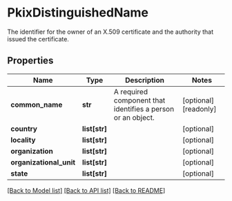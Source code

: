 # PkixDistinguishedName

The identifier for the owner of an X.509 certificate and the authority that issued the certificate. 
## Properties
Name | Type | Description | Notes
------------ | ------------- | ------------- | -------------
**common_name** | **str** | A required component that identifies a person or an object.   | [optional] [readonly] 
**country** | **list[str]** |  | [optional] 
**locality** | **list[str]** |  | [optional] 
**organization** | **list[str]** |  | [optional] 
**organizational_unit** | **list[str]** |  | [optional] 
**state** | **list[str]** |  | [optional] 

[[Back to Model list]](../README.md#documentation-for-models) [[Back to API list]](../README.md#documentation-for-api-endpoints) [[Back to README]](../README.md)


